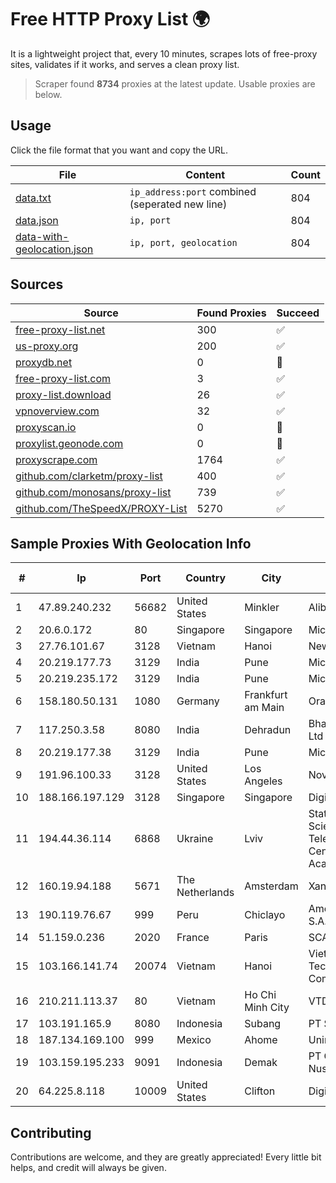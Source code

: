 
# Free HTTP Proxy List 🌍

It is a lightweight project that, every 10 minutes, scrapes lots of free-proxy sites, validates if it works, and serves a clean proxy list.


> Scraper found **8734** proxies at the latest update. Usable proxies are below.

## Usage

Click the file format that you want and copy the URL.


|File|Content|Count|
|----|-------|-----|
|[data.txt](https://raw.githubusercontent.com/themiralay/Proxy-List-World/master/data.txt)|`ip_address:port` combined (seperated new line)|804|
|[data.json](https://raw.githubusercontent.com/themiralay/Proxy-List-World/master/data.json)|`ip, port`|804|
|[data-with-geolocation.json](https://raw.githubusercontent.com/themiralay/Proxy-List-World/master/data-with-geolocation.json)|`ip, port, geolocation`|804|

## Sources

|Source|Found Proxies|Succeed|
|------|-------------|-------|
|[free-proxy-list.net](https://free-proxy-list.net)|300|✅|
|[us-proxy.org](https://www.us-proxy.org)|200|✅|
|[proxydb.net](http://proxydb.net)|0|🚫|
|[free-proxy-list.com](https://free-proxy-list.com/?page=&port=&type%5B%5D=http&type%5B%5D=https&up_time=0&search=Search)|3|✅|
|[proxy-list.download](https://www.proxy-list.download/HTTP)|26|✅|
|[vpnoverview.com](https://vpnoverview.com/privacy/anonymous-browsing/free-proxy-servers)|32|✅|
|[proxyscan.io](https://www.proxyscan.io)|0|🚫|
|[proxylist.geonode.com](https://proxylist.geonode.com/api/proxy-list?limit=300&page=1&sort_by=lastChecked&sort_type=desc&protocols=http,https)|0|🚫|
|[proxyscrape.com](https://api.proxyscrape.com/v2/?request=displayproxies&protocol=http&timeout=10000&country=all&ssl=all&anonymity=all)|1764|✅|
|[github.com/clarketm/proxy-list](https://raw.githubusercontent.com/clarketm/proxy-list/master/proxy-list-raw.txt)|400|✅|
|[github.com/monosans/proxy-list](https://raw.githubusercontent.com/monosans/proxy-list/main/proxies/http.txt)|739|✅|
|[github.com/TheSpeedX/PROXY-List](https://raw.githubusercontent.com/TheSpeedX/PROXY-List/master/http.txt)|5270|✅|


## Sample Proxies With Geolocation Info

|#|Ip|Port|Country|City|Internet Service Provider|
|-|--|----|-------|----|-------------------------|
|1|47.89.240.232|56682|United States|Minkler|Alibaba.com LLC|
|2|20.6.0.172|80|Singapore|Singapore|Microsoft Corporation|
|3|27.76.101.67|3128|Vietnam|Hanoi|Newass2011xDSLHCMC|
|4|20.219.177.73|3129|India|Pune|Microsoft Corporation|
|5|20.219.235.172|3129|India|Pune|Microsoft Corporation|
|6|158.180.50.131|1080|Germany|Frankfurt am Main|Oracle Corporation|
|7|117.250.3.58|8080|India|Dehradun|Bharat Sanchar Nigam Ltd|
|8|20.219.177.38|3129|India|Pune|Microsoft Corporation|
|9|191.96.100.33|3128|United States|Los Angeles|NovoServe B.V.|
|10|188.166.197.129|3128|Singapore|Singapore|DigitalOcean, LLC|
|11|194.44.36.114|6868|Ukraine|Lviv|State Enterprise Scientific and Telecommunication Centre "Ukrainian Academic an|
|12|160.19.94.188|5671|The Netherlands|Amsterdam|Xantho UAB|
|13|190.119.76.67|999|Peru|Chiclayo|America Movil Peru S.A.C.|
|14|51.159.0.236|2020|France|Paris|SCALEWAY|
|15|103.166.141.74|20074|Vietnam|Hanoi|Viet NAM Cloud Technology Joint Stock Company|
|16|210.211.113.37|80|Vietnam|Ho Chi Minh City|VTDC|
|17|103.191.165.9|8080|Indonesia|Subang|PT Sakti Wijaya Network|
|18|187.134.169.100|999|Mexico|Ahome|Uninet S.A. de C.V.|
|19|103.159.195.233|9091|Indonesia|Demak|PT Giga Digital Nusantara|
|20|64.225.8.118|10009|United States|Clifton|DigitalOcean, LLC|



## Contributing

Contributions are welcome, and they are greatly appreciated! Every
little bit helps, and credit will always be given.


